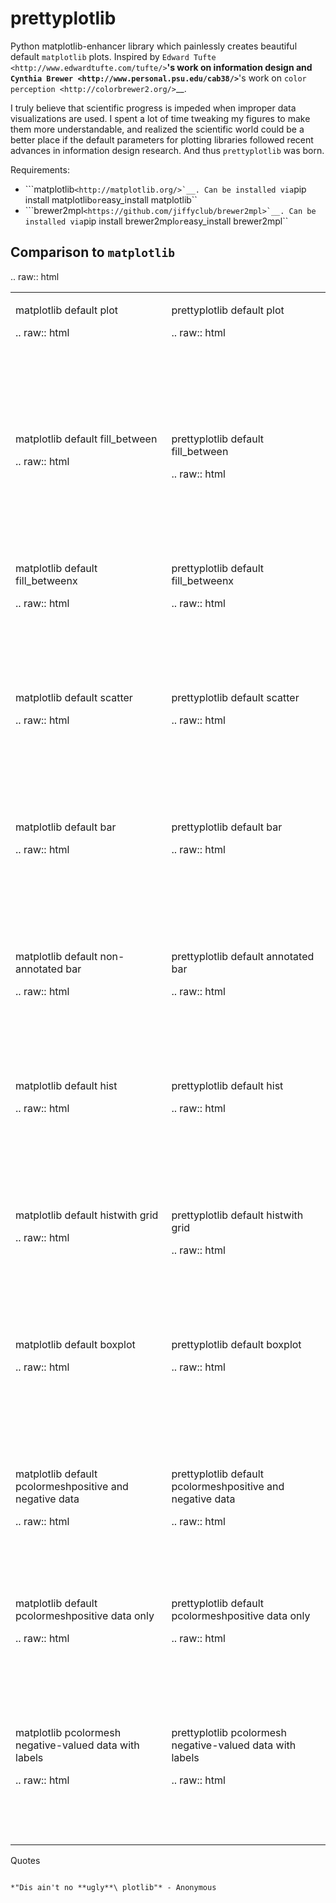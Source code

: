 prettyplotlib
=============

Python matplotlib-enhancer library which painlessly creates beautiful
default ``matplotlib`` plots. Inspired by `Edward
Tufte <http://www.edwardtufte.com/tufte/>`__'s work on information
design and `Cynthia Brewer <http://www.personal.psu.edu/cab38/>`__'s
work on `color perception <http://colorbrewer2.org/>`__.

I truly believe that scientific progress is impeded when improper data
visualizations are used. I spent a lot of time tweaking my figures to
make them more understandable, and realized the scientific world could
be a better place if the default parameters for plotting libraries
followed recent advances in information design research. And thus
``prettyplotlib`` was born.

Requirements:

-  ```matplotlib`` <http://matplotlib.org/>`__. Can be installed via
   ``pip install matplotlib`` or ``easy_install matplotlib``
-  ```brewer2mpl`` <https://github.com/jiffyclub/brewer2mpl>`__. Can be
   installed via ``pip install brewer2mpl`` or
   ``easy_install brewer2mpl``

Comparison to ``matplotlib``
----------------------------

.. raw:: html

   <table>
     <tr height="207" valign="top">
       <td>

matplotlib default plot

.. raw:: html

   </td>
       <td>

prettyplotlib default plot

.. raw:: html

   </td>
     </tr>  
     <tr height="207" valign="top">
       <td>

matplotlib default fill\_between

.. raw:: html

   </td>
       <td>

prettyplotlib default fill\_between

.. raw:: html

   </td>
     </tr>
     <tr height="207" valign="top">
       <td>

matplotlib default fill\_betweenx

.. raw:: html

   </td>
       <td>

prettyplotlib default fill\_betweenx

.. raw:: html

   </td>
     </tr>
     <tr height="207" valign="top">
       <td>

matplotlib default scatter

.. raw:: html

   </td>
       <td>

prettyplotlib default scatter

.. raw:: html

   </td>
     </tr>
     <tr height="207" valign="top">
       <td>

matplotlib default bar

.. raw:: html

   </td>
       <td>

prettyplotlib default bar

.. raw:: html

   </td>
     </tr>
     <tr height="207" valign="top">
       <td>

matplotlib default non-annotated bar

.. raw:: html

   </td>
       <td>

prettyplotlib default annotated bar

.. raw:: html

   </td>
     </tr>
     <tr height="207" valign="top">
       <td>

matplotlib default hist

.. raw:: html

   </td>
       <td>

prettyplotlib default hist

.. raw:: html

   </td>
   </tr>
     <tr height="207" valign="top">
       <td>

matplotlib default histwith grid

.. raw:: html

   </td>
       <td>

prettyplotlib default histwith grid

.. raw:: html

   </td>
   </tr>
     <tr height="207" valign="top">
       <td>

matplotlib default boxplot

.. raw:: html

   </td>
       <td>

prettyplotlib default boxplot

.. raw:: html

   </td>
     </tr>  
   <tr height="207" valign="top">
       <td>

matplotlib default pcolormeshpositive and negative data

.. raw:: html

   </td>
       <td>

prettyplotlib default pcolormeshpositive and negative data

.. raw:: html

   </td>
     </tr>
     </tr>  <tr height="207" valign="top">
       <td>

matplotlib default pcolormeshpositive data only

.. raw:: html

   </td>
       <td>

prettyplotlib default pcolormeshpositive data only

.. raw:: html

   </td>
     </tr>
     </tr>  <tr height="207" valign="top">
       <td>

matplotlib pcolormesh negative-valued data with labels

.. raw:: html

   </td>
       <td>

prettyplotlib pcolormesh negative-valued data with labels

.. raw:: html

   </td>
     </tr>
   </table>

Quotes
~~~~~~

*"Dis ain't no **ugly**\ plotlib"* - Anonymous
